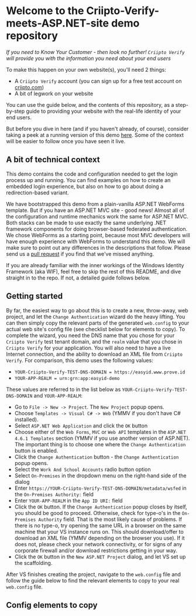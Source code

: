 # Welcome to the Criipto-Verify-meets-ASP.NET-site demo repository

*If you need to Know Your Customer - then look no further! 
`Criipto Verify` will provide you with the information you need about your end users*

To make this happen on your own website(s), you'll need 2 things:
- A `Criipto Verify` account (you can sign up for a free test account on [criipto.com](https://www.criipto.com))
- A bit of legwork on your website

You can use the guide below, and the contents of this repository, as a step-by-step guide to providing your website with the real-life identity of your end users.

But before you dive in here (and if you haven't already, of course), consider taking a peek at a running version of 
this demo [here](https://www.prove.id). Some of the context will be easier to follow once you have seen it live.

## A bit of technical context
This demo contains the code and configuration needed to get the login process up and running.
You can find examples on how to create an embedded login experience, but also on how to go about 
doing a redirection-based variant. 

We have bootstrapped this demo from a plain-vanilla ASP.NET WebForms template. But if you have 
an ASP.NET MVC site - good news! Almost all of the configuration and runtime mechanics work the same for ASP.NET MVC.
Both stacks can be made to use exactly the same underlying .NET framework components for doing browser-based federated authentication. 
We chose WebForms as a starting point, because most MVC developers will have enough experience with WebForms to understand this demo.
We will make sure to point out any differences in the descriptions that follow.
Please send us a [pull request](https://github.com/GreanTech/easyiddemo/pulls) if you find that we've missed anything.

If you are already familiar with the inner workings of the Windows Identity Framework (aka WIF), 
feel free to skip the rest of this README, and dive straight in to the repo.
If not, a detailed guide follows below. 

## Getting started
By far, the easiest way to go about this is to create a new, throw-away, web project, and let the `Change Authentication` wizard do the heavy lifting.
You can then simply copy the relevant parts of the generated `web.config` to your actual web site's config file (see checklist below for elements to copy). 
To complete the wizard, you need the DNS name that you chose for your `Criipto Verify` test tenant domain, and the `realm` value that you chose in `Criipto Verify` for your application.
You will also need to have a live Internet connection, and the ability to download an XML file from `Criipto Verify`. 
For comparison, this demo uses the following values:
- `YOUR-Criipto-Verify-TEST-DNS-DOMAIN = https://easyid.www.prove.id`
- `YOUR-APP-REALM = urn:grn:app:easyid-demo`

These values are referred to in the list below as `YOUR-Criipto-Verify-TEST-DNS-DOMAIN` and `YOUR-APP-REALM`:
- Go to `File -> New -> Project`. The `New Project` popup opens.
- Choose `Templates -> Visual C# -> Web` (YMMV if you don't have C# installed).
- Select `ASP.NET Web Application` and click the `OK` button
- Choose either of the `Web Forms`, `MVC` or `Web API` templates in the `ASP.NET 4.6.1 Templates` section 
(YMMV if you use another version of ASP.NET). The important thing is to choose one where the `Change Authentication` button is enabled.
- Click the `Change Authentication` button - the `Change Authentication` popup opens.
- Select the `Work And School Accounts` radio button option
- Select `On-Premises` in the dropdown menu on the right-hand side of the dialog
- Enter `https://YOUR-Criipto-Verify-TEST-DNS-DOMAIN/metadata/wsfed` in the `On-Premises Authority:` field
- Enter `YOUR-APP-REALM` in the `App ID URI:` field
- Click the `OK` button. If the `Change Authentication` popup closes by itself, you should be good to proceed. 
Otherwise, check for type-o's in the `On-Premises Authority`  field. That is the most likely cause of problems.
If there is no type-o, try opening the same URL in a browser on the same machine that your VS instance runs on.
This should download/offer to download an XML file (YMMV depending on the browser you use).
If it does not, please check your network connectivity, or for signs of any corporate firewall and/or download restrictions getting in your way.
- Click the `OK` button in the `New ASP.NET Project` dialog, and let VS set up the scaffolding.

After VS finishes creating the project, navigate to the `web.config` file and follow the guide below to find the relevant elements to copy to your real `web.config` file.

## Config elements to copy
